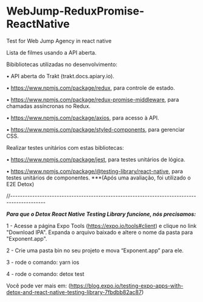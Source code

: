 # WebJump-ReduxPromise-ReactNative
Test for Web Jump Agency in react native


Lista de filmes usando a API aberta.

Bibibliotecas utilizadas no desenvolvimento:

• API aberta do Trakt (trakt.docs.apiary.io).

• https://www.npmjs.com/package/redux, para controle de estado.

• https://www.npmjs.com/package/redux-promise-middleware, para chamadas assíncronas no Redux.

• https://www.npmjs.com/package/axios, para acesso à API.

• https://www.npmjs.com/package/styled-components, para gerenciar CSS.


Realizar testes unitários com estas bibliotecas:


• https://www.npmjs.com/package/jest, para testes unitários de lógica.

• https://www.npmjs.com/package/@testing-library/react-native, para testes unitários de componentes.
***(Após uma avaliação, foi utilizado o E2E Detox)

//--------------------------------------------------------------------------------------------

***Para que o Detox React Native Testing Library funcione, nós precisamos:***


1 - Acesse a página Expo Tools (https://expo.io/tools#client) e clique no link "Download IPA". Expanda o arquivo baixado e altere o nome da pasta para "Exponent.app".

2 - Crie uma pasta bin no seu projeto e mova “Exponent.app” para ele.

3 - rode o comando: yarn ios

4 - rode o comando: detox test

Você pode ver mais em: (https://blog.expo.io/testing-expo-apps-with-detox-and-react-native-testing-library-7fbdbb82ac87)






